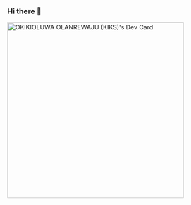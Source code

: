 ### Hi there 👋

<!--
**iKiks/iKiks** is a ✨ _special_ ✨ repository because its `README.md` (this file) appears on your GitHub profile.

Here are some ideas to get you started:

- 🔭 I’m currently working on ...
- 🌱 I’m currently learning ...
- 👯 I’m looking to collaborate on ...
- 🤔 I’m looking for help with ...
- 💬 Ask me about ...
- 📫 How to reach me: ...
- 😄 Pronouns: ...
- ⚡ Fun fact: ...
-->
<a href="https://app.daily.dev/iKiks"><img src="https://api.daily.dev/devcards/e3ffc9fb28d74c649eab069224edfd19.png?r=8qz" width="400" alt="OKIKIOLUWA OLANREWAJU (KIKS)'s Dev Card"/></a>
